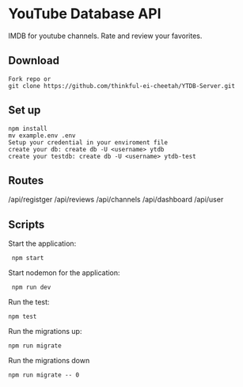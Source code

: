 # YouTube Database API

IMDB for youtube channels. Rate and review your favorites.

## Download

```
Fork repo or
git clone https://github.com/thinkful-ei-cheetah/YTDB-Server.git
```

## Set up

```
npm install
mv example.env .env
Setup your credential in your enviroment file
create your db: create db -U <username> ytdb
create your testdb: create db -U <username> ytdb-test

```

## Routes

/api/registger
/api/reviews
/api/channels
/api/dashboard
/api/user

## Scripts

Start the application:

```
 npm start
```

Start nodemon for the application:

```
 npm run dev
```

Run the test:

```
npm test
```

Run the migrations up:

```
npm run migrate
```

Run the migrations down

```
npm run migrate -- 0
```
